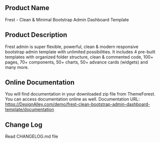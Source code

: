 Product Name
---------------
Frest - Clean & Minimal Bootstrap Admin Dashboard Template


Product Description
-------------------
Frest admin is super flexible, powerful, clean & modern responsive bootstrap admin template with unlimited possibilities. It includes 4 pre-built templates with organized folder structure, clean & commented code, 100+ pages, 70+ components, 50+ charts, 50+ advance cards (widgets) and many more.


Online Documentation
--------------------
You will find documentation in your downloaded zip file from ThemeForest. You can access documentation online as well.
Documentation URL: https://DesignAlley.com/demo/frest-clean-bootstrap-admin-dashboard-template/documentation

Change Log
----------
Read CHANGELOG.md file
